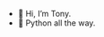 - 👋 Hi, I’m Tony.
- 👀 Python all the way.


<!---
tonycoldashian/tonycoldashian is a ✨ special ✨ repository because its `README.md` (this file) appears on your GitHub profile.
You can click the Preview link to take a look at your changes.
--->
